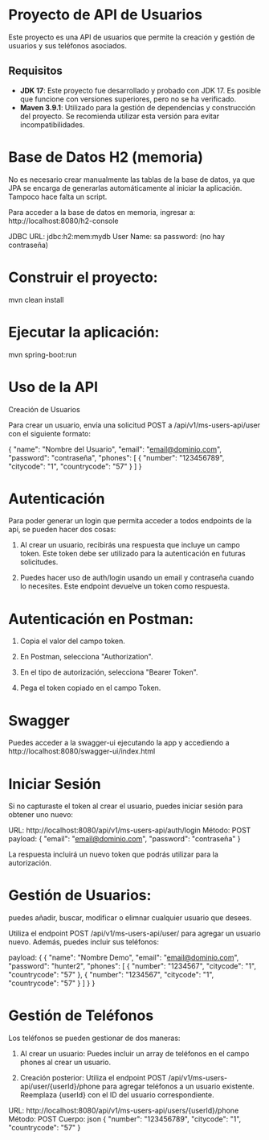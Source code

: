 # Proyecto de API de Usuarios

Este proyecto es una API de usuarios que permite la creación y gestión de usuarios y sus teléfonos asociados.

## Requisitos

- **JDK 17**: Este proyecto fue desarrollado y probado con JDK 17. Es posible que funcione con versiones superiores, pero no se ha verificado.
- **Maven 3.9.1**: Utilizado para la gestión de dependencias y construcción del proyecto. Se recomienda utilizar esta versión para evitar incompatibilidades.

# Base de Datos H2 (memoria)

No es necesario crear manualmente las tablas de la base de datos, ya que JPA se encarga de generarlas automáticamente al iniciar la aplicación. Tampoco hace falta un script.

Para acceder a la base de datos en memoria, ingresar a: http://localhost:8080/h2-console

JDBC URL:	jdbc:h2:mem:mydb
User Name:	sa
password: (no hay contraseña)

# Construir el proyecto:

mvn clean install

# Ejecutar la aplicación:

mvn spring-boot:run

# Uso de la API

Creación de Usuarios

Para crear un usuario, envía una solicitud POST a /api/v1/ms-users-api/user con el siguiente formato:

{
  "name": "Nombre del Usuario",
  "email": "email@dominio.com",
  "password": "contraseña",
  "phones": [
    {
      "number": "123456789",
      "citycode": "1",
      "countrycode": "57"
    }
  ]
}

# Autenticación

Para poder generar un login que permita acceder a todos endpoints de la api, se pueden hacer dos cosas:

1. Al crear un usuario, recibirás una respuesta que incluye un campo token. Este token debe ser utilizado para la autenticación en futuras solicitudes.

2. Puedes hacer uso de auth/login usando un email y contraseña cuando lo necesites. Este endpoint devuelve un token como respuesta. 

# Autenticación en Postman:

1. Copia el valor del campo token.

2. En Postman, selecciona "Authorization".

3. En el tipo de autorización, selecciona "Bearer Token".

4. Pega el token copiado en el campo Token.

# Swagger

Puedes acceder a la swagger-ui ejecutando la app y accediendo a http://localhost:8080/swagger-ui/index.html

# Iniciar Sesión

Si no capturaste el token al crear el usuario, puedes iniciar sesión para obtener uno nuevo:

URL: http://localhost:8080/api/v1/ms-users-api/auth/login
Método: POST
payload:
{
  "email": "email@dominio.com",
  "password": "contraseña"
}

La respuesta incluirá un nuevo token que podrás utilizar para la autorización.

# Gestión de Usuarios:

puedes añadir, buscar, modificar o elimnar cualquier usuario que desees.

Utiliza el endpoint POST /api/v1/ms-users-api/user/ para agregar un usuario nuevo. Además, puedes incluir sus teléfonos:

payload:
{
  {
    "name": "Nombre Demo",
    "email": "email@dominio.com",
    "password": "hunter2",
    "phones": [
        {
            "number": "1234567",
            "citycode": "1",
            "countrycode": "57"
        },
        {
            "number": "1234567",
            "citycode": "1",
            "countrycode": "57"
        }
    ]
}
}

# Gestión de Teléfonos
Los teléfonos se pueden gestionar de dos maneras:

1. Al crear un usuario:
Puedes incluir un array de teléfonos en el campo phones al crear un usuario.

2. Creación posterior:
Utiliza el endpoint POST /api/v1/ms-users-api/user/{userId}/phone para agregar teléfonos a un usuario existente. Reemplaza {userId} con el ID del usuario correspondiente.

URL: http://localhost:8080/api/v1/ms-users-api/users/{userId}/phone
Método: POST
Cuerpo:
json
{
  "number": "123456789",
  "citycode": "1",
  "countrycode": "57"
}
